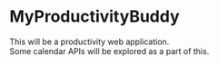 # MyProductivityBuddy
This will be a productivity web application.<br />
Some calendar APIs will be explored as a part of this.
